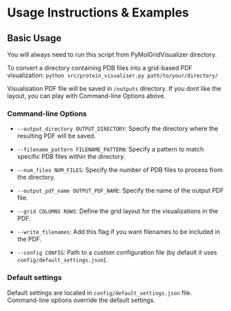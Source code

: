 # Usage Instructions & Examples

## Basic Usage

You will always need to run this script from PyMolGridVisualizer directory.

To convert a directory containing PDB files into a grid-based PDF visualization:
    ```
    python src/protein_visualiser.py path/to/your/directory/
    ```

Visualisation PDF file will be saved in `/outputs` directory. If you dont like the layout, you can play with Command-line Options above.

### Command-line Options

- `--output_directory OUTPUT_DIRECTORY`: Specify the directory where the resulting PDF will be saved.
  
- `--filename_pattern FILENAME_PATTERN`: Specify a pattern to match specific PDB files within the directory.

- `--num_files NUM_FILES`: Specify the number of PDB files to process from the directory.

- `--output_pdf_name OUTPUT_PDF_NAME`: Specify the name of the output PDF file.

- `--grid COLUMNS ROWS`: Define the grid layout for the visualizations in the PDF.

- `--write_filenames`: Add this flag if you want filenames to be included in the PDF.

- `--config CONFIG`: Path to a custom configuration file (by default it uses `config/default_settings.json`).

### Default settings 

Default settings are located in `config/default_settings.json` file. Command-line options override the default settings. 